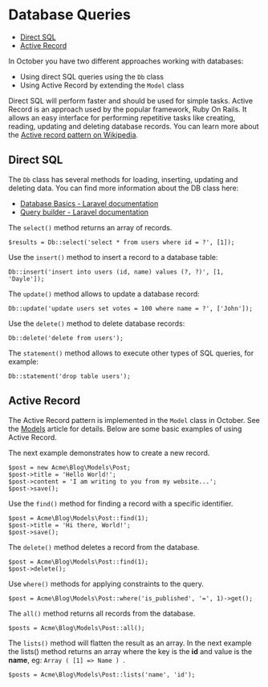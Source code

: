 # Database Queries

- [Direct SQL](#direct-sql)
- [Active Record](#active-record)


In October you have two different approaches working with databases:

* Using direct SQL queries using the `Db` class
* Using Active Record by extending the `Model` class

Direct SQL will perform faster and should be used for simple tasks. Active Record is an approach used by the popular framework, Ruby On Rails. It allows an easy interface for performing repetitive tasks like creating, reading, updating and deleting database records. You can learn more about the [Active record pattern on Wikipedia](http://en.wikipedia.org/wiki/Active_record_pattern).

<a name="direct-sql" class="anchor" href="#direct-sql"></a>
## Direct SQL

The `Db` class has several methods for loading, inserting, updating and deleting data. You can find more information about the DB class here:

* [Database Basics - Laravel documentation](http://laravel.com/docs/database)
* [Query builder - Laravel documentation](http://laravel.com/docs/queries)

The `select()` method returns an array of records.

    $results = Db::select('select * from users where id = ?', [1]);

Use the `insert()` method to insert a record to a database table:

    Db::insert('insert into users (id, name) values (?, ?)', [1, 'Dayle']);

The `update()` method allows to update a database record:

    Db::update('update users set votes = 100 where name = ?', ['John']);

Use the `delete()` method to delete database records:

    Db::delete('delete from users');

The `statement()` method allows to execute other types of SQL queries, for example:

    Db::statement('drop table users');

<a name="active-record" class="anchor" href="#active-record"></a>
## Active Record

The Active Record pattern is implemented in the `Model` class in October. See the [Models](model) article for details. Below are some basic examples of using Active Record.

The next example demonstrates how to create a new record.

    $post = new Acme\Blog\Models\Post;
    $post->title = 'Hello World!';
    $post->content = 'I am writing to you from my website...';
    $post->save();

Use the `find()` method for finding a record with a specific identifier.

    $post = Acme\Blog\Models\Post::find(1);
    $post->title = 'Hi there, World!';
    $post->save();

The `delete()` method deletes a record from the database.

    $post = Acme\Blog\Models\Post::find(1);
    $post->delete();

Use `where()` methods for applying constraints to the query.

    $post = Acme\Blog\Models\Post::where('is_published', '=', 1)->get();

The `all()` method returns all records from the database.

    $posts = Acme\Blog\Models\Post::all();

The `lists()` method will flatten the result as an array.  In the next example the lists() method returns an array where the key is the **id** and value is the **name**, eg: `Array ( [1] => Name ) `.

    $posts = Acme\Blog\Models\Post::lists('name', 'id');
